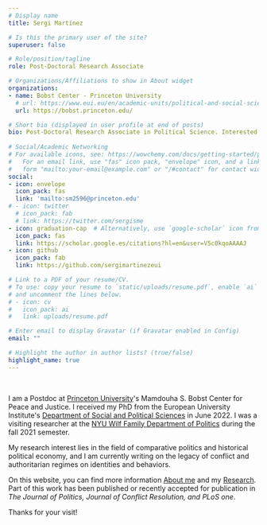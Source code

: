 ```yaml
---
# Display name
title: Sergi Martínez

# Is this the primary user of the site?
superuser: false

# Role/position/tagline
role: Post-Doctoral Research Associate

# Organizations/Affiliations to show in About widget
organizations:
- name: Bobst Center - Princeton University
  # url: https://www.eui.eu/en/academic-units/political-and-social-sciences
  url: https://bobst.princeton.edu/ 

# Short bio (displayed in user profile at end of posts)
bio: Post-Doctoral Research Associate in Political Science. Interested in the legacy of conflict and authoritarian regimes.
 
# Social/Academic Networking
# For available icons, see: https://wowchemy.com/docs/getting-started/page-builder/#icons
#   For an email link, use "fas" icon pack, "envelope" icon, and a link in the
#   form "mailto:your-email@example.com" or "/#contact" for contact widget.
social:
- icon: envelope
  icon_pack: fas
  link: 'mailto:sm2596@princeton.edu'
# - icon: twitter
  # icon_pack: fab
  # link: https://twitter.com/sergisme
- icon: graduation-cap  # Alternatively, use `google-scholar` icon from `ai` icon pack
  icon_pack: fas
  link: https://scholar.google.es/citations?hl=en&user=V5c0kqoAAAAJ
- icon: github
  icon_pack: fab
  link: https://github.com/sergimartinezeui

# Link to a PDF of your resume/CV.
# To use: copy your resume to `static/uploads/resume.pdf`, enable `ai` icons in `params.toml`, 
# and uncomment the lines below.
# - icon: cv
#   icon_pack: ai
#   link: uploads/resume.pdf

# Enter email to display Gravatar (if Gravatar enabled in Config)
email: ""

# Highlight the author in author lists? (true/false)
highlight_name: true
---
```


<font color="white"> . </font>

I am a Postdoc at [Princeton University](https://politics.princeton.edu/)'s Mamdouha S. Bobst Center for Peace and Justice. I received my PhD from the European University Institute's [Department of Social and Political Sciences](https://www.eui.eu/en/academic-units/political-and-social-sciences) in June 2022. I was a visiting researcher at the [NYU Wilf Family Department of Politics](https://as.nyu.edu/departments/politics.html) during the fall 2021 semester.

My research interest lies in the field of comparative politics and historical political economy, and I am currently writing on the legacy of conflict and authoritarian regimes on identities and behaviors. 

On this website, you can find more information [About me](https://sergi-martinez.com/#projects) and my [Research](https://sergi-martinez.com/#featured). Part of this work has been published or recently accepted for publication in *The Journal of Politics, Journal of Conflict Resolution, and PLoS one*.

Thanks for your visit!
